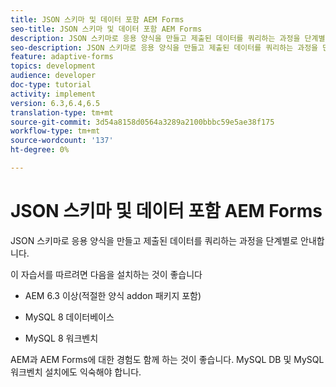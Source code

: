 ```yaml
---
title: JSON 스키마 및 데이터 포함 AEM Forms
seo-title: JSON 스키마 및 데이터 포함 AEM Forms
description: JSON 스키마로 응용 양식을 만들고 제출된 데이터를 쿼리하는 과정을 단계별로 안내합니다.
seo-description: JSON 스키마로 응용 양식을 만들고 제출된 데이터를 쿼리하는 과정을 단계별로 안내합니다.
feature: adaptive-forms
topics: development
audience: developer
doc-type: tutorial
activity: implement
version: 6.3,6.4,6.5
translation-type: tm+mt
source-git-commit: 3d54a8158d0564a3289a2100bbbc59e5ae38f175
workflow-type: tm+mt
source-wordcount: '137'
ht-degree: 0%

---
```



# JSON 스키마 및 데이터 포함 AEM Forms

JSON 스키마로 응용 양식을 만들고 제출된 데이터를 쿼리하는 과정을 단계별로 안내합니다.

이 자습서를 따르려면 다음을 설치하는 것이 좋습니다

* AEM 6.3 이상(적절한 양식 addon 패키지 포함)

* MySQL 8 데이터베이스

* MySQL 8 워크벤치

AEM과 AEM Forms에 대한 경험도 함께 하는 것이 좋습니다. MySQL DB 및 MySQL 워크벤치 설치에도 익숙해야 합니다.


